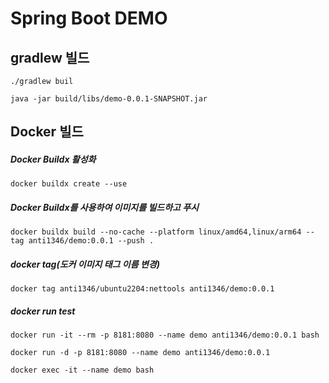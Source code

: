 # Spring Boot DEMO
## gradlew 빌드
```angular2html
./gradlew buil
```
```angular2html
java -jar build/libs/demo-0.0.1-SNAPSHOT.jar
```
## Docker 빌드
##### Docker Buildx 활성화
```
docker buildx create --use
```
##### Docker Buildx를 사용하여 이미지를 빌드하고 푸시
```
docker buildx build --no-cache --platform linux/amd64,linux/arm64 --tag anti1346/demo:0.0.1 --push .
```
##### docker tag(도커 이미지 태그 이름 변경)
```
docker tag anti1346/ubuntu2204:nettools anti1346/demo:0.0.1
```
##### docker run test
```
docker run -it --rm -p 8181:8080 --name demo anti1346/demo:0.0.1 bash
```
```
docker run -d -p 8181:8080 --name demo anti1346/demo:0.0.1
```
```angular2html
docker exec -it --name demo bash
```
